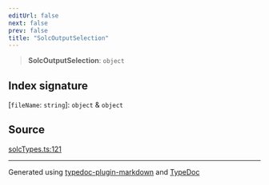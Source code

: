 ```yaml
---
editUrl: false
next: false
prev: false
title: "SolcOutputSelection"
---
```


> **SolcOutputSelection**: `object`

## Index signature

 \[`fileName`: `string`\]: `object` & `object`

## Source

[solcTypes.ts:121](https://github.com/evmts/tevm-monorepo/blob/main/bundler-packages/solc/src/solcTypes.ts#L121)

***
Generated using [typedoc-plugin-markdown](https://www.npmjs.com/package/typedoc-plugin-markdown) and [TypeDoc](https://typedoc.org/)
